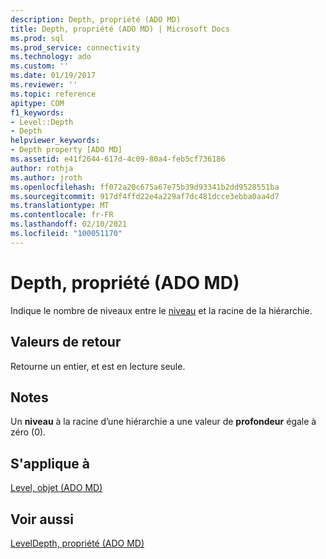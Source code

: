 ```yaml
---
description: Depth, propriété (ADO MD)
title: Depth, propriété (ADO MD) | Microsoft Docs
ms.prod: sql
ms.prod_service: connectivity
ms.technology: ado
ms.custom: ''
ms.date: 01/19/2017
ms.reviewer: ''
ms.topic: reference
apitype: COM
f1_keywords:
- Level::Depth
- Depth
helpviewer_keywords:
- Depth property [ADO MD]
ms.assetid: e41f2644-617d-4c09-80a4-feb5cf736186
author: rothja
ms.author: jroth
ms.openlocfilehash: ff072a20c675a67e75b39d93341b2dd9528551ba
ms.sourcegitcommit: 917df4ffd22e4a229af7dc481dcce3ebba0aa4d7
ms.translationtype: MT
ms.contentlocale: fr-FR
ms.lasthandoff: 02/10/2021
ms.locfileid: "100051170"
---
```

# <a name="depth-property-ado-md"></a>Depth, propriété (ADO MD)
Indique le nombre de niveaux entre le [niveau](./level-object-ado-md.md) et la racine de la hiérarchie.  
  
## <a name="return-values"></a>Valeurs de retour  
 Retourne un entier, et est en lecture seule.  
  
## <a name="remarks"></a>Notes  
 Un **niveau** à la racine d’une hiérarchie a une valeur de **profondeur** égale à zéro (0).  
  
## <a name="applies-to"></a>S'applique à  
 [Level, objet (ADO MD)](./level-object-ado-md.md)  
  
## <a name="see-also"></a>Voir aussi  
 [LevelDepth, propriété (ADO MD)](./leveldepth-property-ado-md.md)